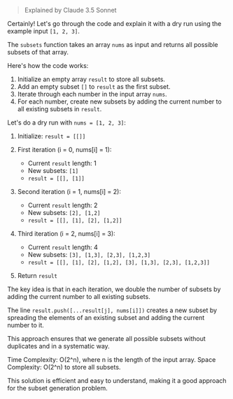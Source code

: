 > Explained by Claude 3.5 Sonnet 

Certainly! Let's go through the code and explain it with a dry run using the example input `[1, 2, 3]`.

The `subsets` function takes an array `nums` as input and returns all possible subsets of that array.

Here's how the code works:

1. Initialize an empty array `result` to store all subsets.
2. Add an empty subset `[]` to `result` as the first subset.
3. Iterate through each number in the input array `nums`.
4. For each number, create new subsets by adding the current number to all existing subsets in `result`.

Let's do a dry run with `nums = [1, 2, 3]`:

1. Initialize: `result = [[]]`

2. First iteration (i = 0, nums[i] = 1):
   - Current `result` length: 1
   - New subsets: `[1]`
   - `result = [[], [1]]`

3. Second iteration (i = 1, nums[i] = 2):
   - Current `result` length: 2
   - New subsets: `[2], [1,2]`
   - `result = [[], [1], [2], [1,2]]`

4. Third iteration (i = 2, nums[i] = 3):
   - Current `result` length: 4
   - New subsets: `[3], [1,3], [2,3], [1,2,3]`
   - `result = [[], [1], [2], [1,2], [3], [1,3], [2,3], [1,2,3]]`

5. Return `result`

The key idea is that in each iteration, we double the number of subsets by adding the current number to all existing subsets.

The line `result.push([...result[j], nums[i]])` creates a new subset by spreading the elements of an existing subset and adding the current number to it.

This approach ensures that we generate all possible subsets without duplicates and in a systematic way.

Time Complexity: O(2^n), where n is the length of the input array.
Space Complexity: O(2^n) to store all subsets.

This solution is efficient and easy to understand, making it a good approach for the subset generation problem.